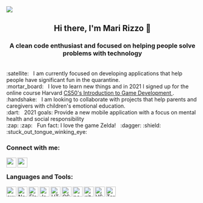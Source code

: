 <img align="center" src="https://user-images.githubusercontent.com/69127182/110252522-a5336c80-7f64-11eb-9a6a-adad53bb3dab.png" style="max-width=100%" />

<h2 align="center">
Hi there, I'm Mari Rizzo 👋  
</h2>
<h3 align="center">
A clean code enthusiast and focused on helping people solve problems with technology
</h3>
<br/> :satellite: &nbsp; I am currently focused on developing applications that help people have significant fun in the quarantine.
<br/> :mortar_board: &nbsp; I love to learn new things and in 2021 I signed up for the online course Harvard 
<a href="https://learning.edx.org/course/course-v1:HarvardX+CS50G+Games/home" target="_blank">
CS50's Introduction to Game Development </a>.
<br/> :handshake: &nbsp; I am looking to collaborate with projects that help parents and caregivers with children's emotional education.
<br/> :dart: &nbsp; 2021 goals: Provide a new mobile application with a focus on mental health and social responsibility 
<br/> :zap: :zap: &nbsp; Fun fact: I love the game Zelda! &nbsp; :dagger: :shield: &nbsp; :stuck_out_tongue_winking_eye:

<h3> Connect with me: </h3>
<a href="https://www.instagram.com/marianamorallesrizzo/" target="_blank">
    <img align="left" width="26px" src="https://user-images.githubusercontent.com/69127182/91503533-118c2f80-e8a1-11ea-9724-e0ebd2087205.png" style="max-width=100%" />
</a>
<a href="https://www.linkedin.com/in/mariana-rizzo-3035b529/" target="_blank">
    <img align="left" width="26px" src="https://user-images.githubusercontent.com/69127182/91503359-a17da980-e8a0-11ea-8021-5ab9dfb5e11e.png" style="max-width=100%" />
</a>
<br/> 
<h3> Languages and Tools: </h3>
<img align="left" width="26px" src="https://user-images.githubusercontent.com/69127182/110251165-0c99ee00-7f5e-11eb-8f42-4dde39c228a3.png" style="max-width=100%" alt="swift" />

<img align="left" width="26px" src="https://user-images.githubusercontent.com/69127182/91502062-8d847880-e89d-11ea-9053-dc973bac7b60.png" style="max-width=100%" alt="NodeJS" />

<img align="left" width="26px" src="https://user-images.githubusercontent.com/69127182/110252134-afed0200-7f62-11eb-9c76-d83f7f43faf7.png" style="max-width=100%" alt="Flask" />

<img align="left" width="26px" src="https://user-images.githubusercontent.com/69127182/91502103-a68d2980-e89d-11ea-8a92-07707129b7e1.png" style="max-width=100%" alt="Javascript" />

<img align="left" width="26px" src="https://user-images.githubusercontent.com/69127182/91502081-983f0d80-e89d-11ea-82c2-778c3d1d8dbb.png" style="max-width=100%" alt="HTML" />

<img align="left" width="26px" src="https://user-images.githubusercontent.com/69127182/91502086-9d9c5800-e89d-11ea-81b8-83e69d78a675.png" style="max-width=100%" alt="CSS3" />

<img align="left" width="26px" src="https://user-images.githubusercontent.com/69127182/110251715-964abb00-7f60-11eb-9b1a-7c57335bff3b.png" style="max-width=100%" alt="postgreSQL" />

<img align="left" width="26px" src="https://user-images.githubusercontent.com/69127182/91502123-b278eb80-e89d-11ea-9848-61cda0e893c1.png" style="max-width=100%" alt="git" />

<img align="left" width="26px" src="https://user-images.githubusercontent.com/69127182/91502141-bf95da80-e89d-11ea-8784-02bafb4d1cdf.png" style="max-width=100%" alt="VSCode" />

<img align="left" width="26px" src="https://user-images.githubusercontent.com/69127182/91502130-b86ecc80-e89d-11ea-9221-27f1414dd04a.png" style="max-width=100%" alt="Terminal" />



